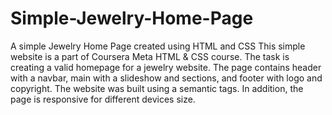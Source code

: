 # Simple-Jewelry-Home-Page
A simple Jewelry Home Page created using HTML and CSS
This simple website is a part of Coursera Meta HTML & CSS course. The task is creating a valid homepage for a jewelry website.
The page contains header with a navbar, main with a slideshow and sections, and footer with logo and copyright.
The website was built using a semantic tags. In addition, the page is responsive for different devices size.

